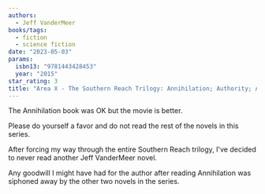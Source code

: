 ```yaml
---
authors:
  - Jeff VanderMeer
books/tags:
  - fiction
  - science fiction
date: "2023-05-03"
params:
  isbn13: "9781443428453"
  year: "2015"
star_rating: 3
title: "Area X - The Southern Reach Trilogy: Annihilation; Authority; Acceptance"
---
```


The Annihilation book was OK but the movie is better.

Please do yourself a favor and do not read the rest of the novels in this series.

<!--more-->

After forcing my way through the entire Southern Reach trilogy, I've decided to never read another Jeff VanderMeer novel.

Any goodwill I might have had for the author after reading Annihilation was siphoned away by the other two novels in the series.
